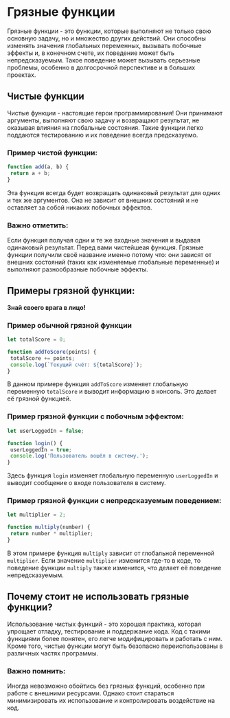 # Грязные функции

Грязные функции - это функции, которые выполняют не только свою основную задачу, но и множество других действий. Они способны изменять значения глобальных переменных, вызывать побочные эффекты и, в конечном счете, их поведение может быть непредсказуемым. Такое поведение может вызывать серьезные проблемы, особенно в долгосрочной перспективе и в больших проектах.

## Чистые функции

Чистые функции - настоящие герои программирования! Они принимают аргументы, выполняют свою задачу и возвращают результат, не оказывая влияния на глобальные состояния. Такие функции легко поддаются тестированию и их поведение всегда предсказуемо.

### Пример чистой функции:

```js
function add(a, b) {
 return a + b; 
}
```

Эта функция всегда будет возвращать одинаковый результат для одних и тех же аргументов. Она не зависит от внешних состояний и не оставляет за собой никаких побочных эффектов.

### **Важно отметить:**

Если функция получая одни и те же входные значения и выдавая одинаковый результат. Перед вами чистейшеая функция. Грязные функции получили своё название именно потому что: они зависят от внешних состояний (таких как изменяемые глобальные переменные) и выполняют разнообразные побочные эффекты.

## Примеры грязной функции:

**Знай своего врага в лицо!**

### Пример обычной грязной функции

```js
let totalScore = 0;

function addToScore(points) {
 totalScore += points;
 console.log(`Текущий счёт: ${totalScore}`);
}
```

В данном примере функция `addToScore` изменяет глобальную переменную `totalScore` и выводит информацию в консоль. Это делает её грязной функцией.

### Пример грязной функции с побочным эффектом:

```js
let userLoggedIn = false;

function login() {
 userLoggedIn = true;
 console.log('Пользователь вошёл в систему.');
}
```

Здесь функция `login` изменяет глобальную переменную `userLoggedIn` и выводит сообщение о входе пользователя в систему.

### Пример грязной функции с непредсказуемым поведением:

```js
let multiplier = 2;

function multiply(number) {
 return number * multiplier;
}
```

В этом примере функция `multiply` зависит от глобальной переменной `multiplier`. Если значение `multiplier` изменится где-то в коде, то поведение функции `multiply` также изменится, что делает её поведение непредсказуемым.

## Почему стоит не использовать грязные функции?

Использование чистых функций - это хорошая практика, которая упрощает отладку, тестирование и поддержание кода. Код с такими функциями более понятен, его легче модифицировать и работать с ним. Кроме того, чистые функции могут быть безопасно переиспользованы в различных частях программы.

### **Важно помнить:**

Иногда невозможно обойтись без грязных функций, особенно при работе с внешними ресурсами. Однако стоит стараться минимизировать их использование и контролировать воздействие на код.